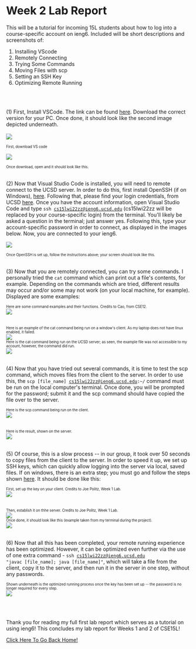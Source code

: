 <h1 style="font-size:30px;">Week 2 Lab Report</h1>

This will be a tutorial for incoming 15L students about how to log into a course-specific account on ieng6. Included will be short descriptions and screenshots of:
1. Installing VScode
2. Remotely Connecting
3. Trying Some Commands
4. Moving Files with scp
5. Setting an SSH Key
6. Optimizing Remote Running

<br>
<br> 

(1) First, Install VSCode. The link can be found <a href="https://code.visualstudio.com/download">here</a>. Download the correct version for your PC. Once done, it should look like the second image depicted underneath. <br>
<br>
<img src="DownloadVSCode.png">


<sub><sup>First, download VS code</sup></sub>

<img src="VisualStudioCode.png">


<sub><sup>Once download, open and it should look like this.</sup></sub>
<br>
<br>

(2) Now that Visual Studio Code is installed, you will need to remote connect to the UCSD server. In order to do this, first install OpenSSH (if on Windows), <a href="https://docs.microsoft.com/en-us/windows-server/administration/openssh/openssh_install_firstuse">here</a>. Following that, please find your login credentials, from UCSD <a href="https://sdacs.ucsd.edu/~icc/index.php">here</a>. Once you have the account information, open Visual Studio Code and type <code>ssh cs15lwi22zz@ieng6.ucsd.edu</code> (cs15lwi22zz will be replaced by your course-specific login) from the terminal. You'll likely be asked a question in the terminal; just answer yes. Following this, type your account-specific password in order to connect, as displayed in the images below. Now, you are connected to your ieng6.

<img src="RemoteConnected.png">


<sub><sup>Once OpenSSH is set up, follow the instructions above; your screen should look like this.</sup></sub>
<br>
<br>

(3) Now that you are remotely connected, you can try some commands. I personally tried the <code>cat</code> command which can print out a file's contents, for example. Depending on the commands which are tried, different results may occur and/or some may not work (on your local machine, for example). Displayed are some examples:


<sub><sup>Here are some command examples and their functions. Credits to Cao, from CSE12.</sup></sub>
<br/>
<img src="CommandExamples.png">

<br>
<sub><sup>Here is an example of the cat command being run on a window's client. As my laptop does not have linux enabled, it failed.</sup></sub>
<br>
<img src="CatCommandOnClient.png">
<br>
<sub><sup>Here is the cat command being run on the UCSD server; as seen, the example file was not accessible to my account, however, the command did run.</sup></sub>
<br>
<img src="CatCommandOnServer.png">
<br>
<br>

(4) Now that you have tried out several commands, it is time to test the scp command, which moves files from the client to the server. In order to use this, the <code>scp [file_name] cs15lwi22zz@ieng6.ucsd.edu:~/</code> command must be run on the local computer's terminal. Once done, you will be prompted for the password; submit it and the scp command should have copied the file over to the server.

<sub><sup>Here is the scp command being run on the client.</sup></sub>
<br/>
<img src="SCPCompletedOnClient.png">

<br>
<sub><sup>Here is the result, shown on the server.</sup></sub>
<br/>
<img src="SCPCompletedOnServer.png">
<br>
<br>

(5) Of course, this is a slow process -- in our group, it took over 50 seconds to copy files from the client to the server. In order to speed it up, we set up SSH keys, which can quickly allow logging into the server via local, saved files. If on windows, there is an extra step; you must go and follow the steps shown <a href="https://docs.microsoft.com/en-us/windows-server/administration/openssh/openssh_keymanagement#user-key-generation">here</a>. It should be done like this:

<sub><sup>First, set up the key on your client. Credits to Joe Politz, Week 1 Lab.</sup></sub>
<br/>
<img src="CreateKeyOnClient.png">

<br>
<sub><sup>Then, establish it on thhe server. Credits to Joe Politz, Week 1 Lab.</sup></sub>
<br/>
<img src="CreateKeyOnServer.png">

<br>
<sub><sup>Once done, it should look like this (example taken from my terminal during the project).</sup></sub>
<br/>
<img src="SSHKeygen.png">
<br>
<br>

(6) Now that all this has been completed, your remote running experience has been optimized. However, it can be optimized even further via the use of one extra command - <code>ssh cs15lwi22zz@ieng6.ucsd.edu "javac [file_name]; java [file_name]"</code>, which will take a file from the client, copy it to the server, and then run it in the server in one step, without any passwords.

<sub><sup>Shown underneath is the optimized running process once the key has been set up -- the password is no longer required for every step.</sup></sub>
<br/>
<img src="OptimizedRun.png">

<br>
<br>

Thank you for reading my full first lab report which serves as a tutorial on using ieng6! This concludes my lab report for Weeks 1 and 2 of CSE15L! 

<a href="https://lasteternity.github.io/cse15l-lab-reports/">Click Here To Go Back Home!</a>
